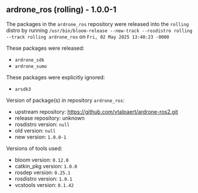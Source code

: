 ## ardrone_ros (rolling) - 1.0.0-1

The packages in the `ardrone_ros` repository were released into the `rolling` distro by running `/usr/bin/bloom-release --new-track --rosdistro rolling --track rolling ardrone_ros` on `Fri, 02 May 2025 13:40:23 -0000`

These packages were released:
- `ardrone_sdk`
- `ardrone_sumo`

These packages were explicitly ignored:
- `arsdk3`

Version of package(s) in repository `ardrone_ros`:

- upstream repository: https://github.com/vtalpaert/ardrone-ros2.git
- release repository: unknown
- rosdistro version: `null`
- old version: `null`
- new version: `1.0.0-1`

Versions of tools used:

- bloom version: `0.12.0`
- catkin_pkg version: `1.0.0`
- rosdep version: `0.25.1`
- rosdistro version: `1.0.1`
- vcstools version: `0.1.42`


